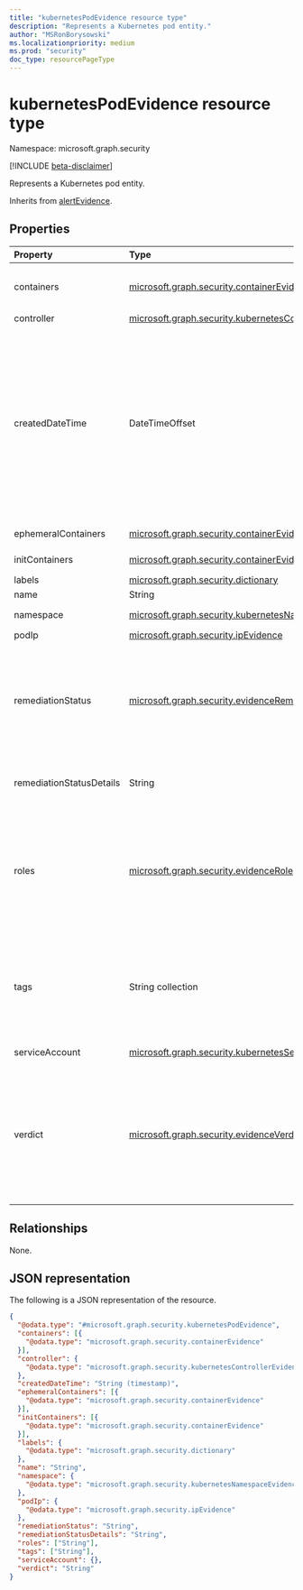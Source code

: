 ```yaml
---
title: "kubernetesPodEvidence resource type"
description: "Represents a Kubernetes pod entity."
author: "MSRonBorysowski"
ms.localizationpriority: medium
ms.prod: "security"
doc_type: resourcePageType
---
```


# kubernetesPodEvidence resource type

Namespace: microsoft.graph.security

[!INCLUDE [beta-disclaimer](../../includes/beta-disclaimer.md)]

Represents a Kubernetes pod entity.

Inherits from [alertEvidence](../resources/security-alertevidence.md).

## Properties

|Property|Type| Description                                                                                                                                                                                                                                                                                                                 |
|:---|:---|:----------------------------------------------------------------------------------------------------------------------------------------------------------------------------------------------------------------------------------------------------------------------------------------------------------------------------|
|containers|[microsoft.graph.security.containerEvidence](./security-containerevidence.md) collection| The pod containers list (which are not init or ephemeral containers).                                                                                                                                                                                                                                                       |
|controller|[microsoft.graph.security.kubernetesControllerEvidence](./security-kubernetescontrollerevidence.md)| The pod controller.                                                                                                                                                                                                                                                                                                         |
|createdDateTime|DateTimeOffset| The date and time when the evidence was created and added to the alert. The Timestamp type represents date and time information using ISO 8601 format and is always in UTC time. For example, midnight UTC on Jan 1, 2014 is `2014-01-01T00:00:00Z`. Inherited from [alertEvidence](../resources/security-alertevidence.md).|
|ephemeralContainers|[microsoft.graph.security.containerEvidence](./security-containerevidence.md) collection| The pod ephemeral containers list.                                                                                                                                                                                                                                                                                          |
|initContainers|[microsoft.graph.security.containerEvidence](./security-containerevidence.md) collection| The pod init containers list.                                                                                                                                                                                                                                                                                               |
|labels|[microsoft.graph.security.dictionary](./security-dictionary.md)| The pod labels.                                                                                                                                                                                                                                                                                                             |
|name|String| The pod name.                                                                                                                                                                                                                                                                                                               |
|namespace|[microsoft.graph.security.kubernetesNamespaceEvidence](./security-kubernetesnamespaceevidence.md)| The pod namespace.                                                                                                                                                                                                                                                                                                          |
|podIp|[microsoft.graph.security.ipEvidence](./security-ipevidence.md)| The pod ip.                                                                                                                                                                                                                                                                                                                 |
|remediationStatus|[microsoft.graph.security.evidenceRemediationStatus](../resources/security-alertevidence.md#evidenceremediationstatus-values)| Status of the remediation action taken. The possible values are: `none`, `remediated`, `prevented`, `blocked`, `notFound`, `unknownFutureValue`. Inherited from [alertEvidence](../resources/security-alertevidence.md).                                                                                                    |
|remediationStatusDetails|String| Details about the remediation status. Inherited from [alertEvidence](../resources/security-alertevidence.md).                                                                                                                                                                                                               |
|roles|[microsoft.graph.security.evidenceRole](../resources/security-alertevidence.md#evidencerole-values) collection| One or more roles that an evidence entity represents in an alert. For example, an IP address that is associated with an attacker has the evidence role `Attacker`. Inherited from [alertEvidence](../resources/security-alertevidence.md).                                                                                  |
|tags|String collection| Array of custom tags associated with an evidence instance. For example, to denote a group of devices or high value assets. Inherited from [alertEvidence](../resources/security-alertevidence.md).                                                                                                                          |
|serviceAccount|[microsoft.graph.security.kubernetesServiceAccountEvidence](./security-kubernetesserviceaccountevidence.md)| The pod service account.                                                                                                                                                                                                                                                                                                    |
|verdict|[microsoft.graph.security.evidenceVerdict](../resources/security-alertevidence.md#evidenceverdict-values)| The decision reached by automated investigation. The possible values are: `unknown`, `suspicious`, `malicious`, `noThreatsFound`, `unknownFutureValue`. Inherited from [alertEvidence](../resources/security-alertevidence.md).                                                                                             |

## Relationships

None.

## JSON representation

The following is a JSON representation of the resource.
<!-- {
  "blockType": "resource",
  "@odata.type": "microsoft.graph.security.kubernetesPodEvidence"
}
-->
``` json
{
  "@odata.type": "#microsoft.graph.security.kubernetesPodEvidence",
  "containers": [{
    "@odata.type": "microsoft.graph.security.containerEvidence"
  }],
  "controller": {
    "@odata.type": "microsoft.graph.security.kubernetesControllerEvidence"
  },
  "createdDateTime": "String (timestamp)",
  "ephemeralContainers": [{
    "@odata.type": "microsoft.graph.security.containerEvidence"
  }],
  "initContainers": [{
    "@odata.type": "microsoft.graph.security.containerEvidence"
  }],
  "labels": {
    "@odata.type": "microsoft.graph.security.dictionary"
  },
  "name": "String",
  "namespace": {
    "@odata.type": "microsoft.graph.security.kubernetesNamespaceEvidence"
  },
  "podIp": {
    "@odata.type": "microsoft.graph.security.ipEvidence"
  },
  "remediationStatus": "String",
  "remediationStatusDetails": "String",
  "roles": ["String"],
  "tags": ["String"],
  "serviceAccount": {},
  "verdict": "String"
}
```
